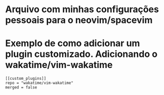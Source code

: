 # Arquivo com minhas configurações pessoais para o  neovim/spacevim

# Exemplo de como adicionar um plugin customizado. Adicionando o wakatime/vim-wakatime 

```yaml=
[[custom_plugins]]
repo = "wakatime/vim-wakatime"
merged = false
```

